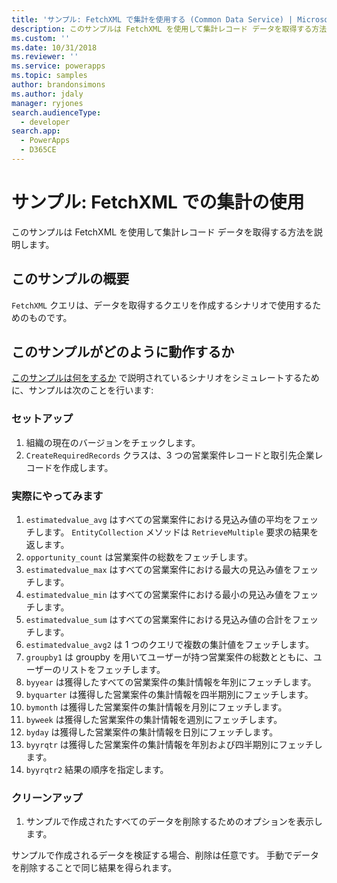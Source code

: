 ```yaml
---
title: 'サンプル: FetchXML で集計を使用する (Common Data Service) | Microsoft Docs'
description: このサンプルは FetchXML を使用して集計レコード データを取得する方法を説明します。
ms.custom: ''
ms.date: 10/31/2018
ms.reviewer: ''
ms.service: powerapps
ms.topic: samples
author: brandonsimons
ms.author: jdaly
manager: ryjones
search.audienceType:
  - developer
search.app:
  - PowerApps
  - D365CE
---
```

# <a name="sample-use-aggregation-in-fetchxml"></a>サンプル: FetchXML での集計の使用

<!-- https://docs.microsoft.com/dynamics365/customer-engagement/developer/org-service/sample-use-aggregation-fetchxml -->

このサンプルは FetchXML を使用して集計レコード データを取得する方法を説明します。

## <a name="what-this-sample-does"></a>このサンプルの概要

`FetchXML` クエリは、データを取得するクエリを作成するシナリオで使用するためのものです。

## <a name="how-this-sample-works"></a>このサンプルがどのように動作するか

[このサンプルは何をするか](#what-this-sample-does) で説明されているシナリオをシミュレートするために、サンプルは次のことを行います:

### <a name="setup"></a>セットアップ

1. 組織の現在のバージョンをチェックします。
1. `CreateRequiredRecords` クラスは、3 つの営業案件レコードと取引先企業レコードを作成します。

### <a name="demonstrate"></a>実際にやってみます

1. `estimatedvalue_avg` はすべての営業案件における見込み値の平均をフェッチします。 `EntityCollection` メソッドは `RetrieveMultiple` 要求の結果を返します。
1. `opportunity_count` は営業案件の総数をフェッチします。
1. `estimatedvalue_max` はすべての営業案件における最大の見込み値をフェッチします。
1. `estimatedvalue_min` はすべての営業案件における最小の見込み値をフェッチします。
1. `estimatedvalue_sum` はすべての営業案件における見込み値の合計をフェッチします。
1. `estimatedvalue_avg2` は 1 つのクエリで複数の集計値をフェッチします。
1. `groupby1` は groupby を用いてユーザーが持つ営業案件の総数とともに、ユーザーのリストをフェッチします。
1. `byyear` は獲得したすべての営業案件の集計情報を年別にフェッチします。
1. `byquarter` は獲得した営業案件の集計情報を四半期別にフェッチします。
1. `bymonth` は獲得した営業案件の集計情報を月別にフェッチします。
1. `byweek` は獲得した営業案件の集計情報を週別にフェッチします。
1. `byday` は獲得した営業案件の集計情報を日別にフェッチします。
1. `byyrqtr` は獲得した営業案件の集計情報を年別および四半期別にフェッチします。
1. `byyrqtr2` 結果の順序を指定します。 


### <a name="clean-up"></a>クリーンアップ

1. サンプルで作成されたすべてのデータを削除するためのオプションを表示します。

サンプルで作成されるデータを検証する場合、削除は任意です。 手動でデータを削除することで同じ結果を得られます。
